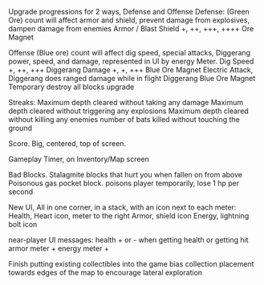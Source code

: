 Upgrade progressions for 2 ways, Defense and Offense
Defense: (Green Ore) count will affect armor and shield, prevent damage from explosives, dampen damage from enemies
  Armor / Blast Shield +, ++, +++, ++++ 
  Ore Magnet

Offense (Blue ore) count will affect dig speed, special attacks, Diggerang power, speed, and damage, represented in UI by energy Meter.
  Dig Speed +, ++, +++
  Diggerang Damage +, +, +++
  Blue Ore Magnet
  Electric Attack, Diggerang does ranged damage while in flight
  Diggerang Blue Ore Magnet
  Temporary destroy all blocks upgrade

Streaks:
  Maximum depth cleared without taking any damage
  Maximum depth cleared without triggering any explosions
  Maximum depth cleared without killing any enemies
  number of bats killed without touching the ground

Score. Big, centered, top of screen. 

Gameplay Timer, on Inventory/Map screen

Bad Blocks. 
  Stalagmite blocks that hurt you when fallen on from above
  Poisonous gas pocket block. poisons player temporarily, lose 1 hp per second

New UI, All in one corner, in a stack, with an icon next to each meter:
  Health, Heart icon, meter to the right
  Armor, shield icon
  Energy, lightning bolt icon

near-player UI messages:
  health + or - when getting health or getting hit
  armor meter +
  energy meter +

Finish putting existing collectibles into the game
  bias collection placement towards edges of the map to encourage lateral exploration





